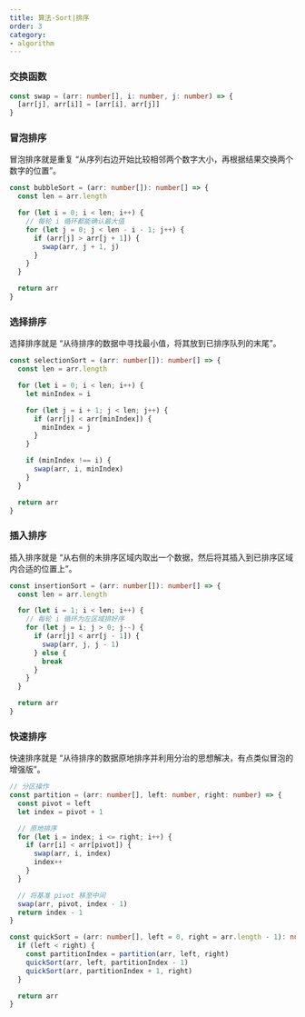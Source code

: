 ```yaml
---
title: 算法-Sort|排序
order: 3
category:
- algorithm
---
```


### 交换函数

```ts
const swap = (arr: number[], i: number, j: number) => {
  [arr[j], arr[i]] = [arr[i], arr[j]]
}
```
### 冒泡排序

冒泡排序就是重复 “从序列右边开始比较相邻两个数字大小，再根据结果交换两个数字的位置”。

```ts
const bubbleSort = (arr: number[]): number[] => {
  const len = arr.length

  for (let i = 0; i < len; i++) {
    // 每轮 i 循环都能确认最大值
    for (let j = 0; j < len - i - 1; j++) {
      if (arr[j] > arr[j + 1]) {
        swap(arr, j + 1, j)
      }
    }
  }

  return arr
}
```

### 选择排序

选择排序就是 “从待排序的数据中寻找最小值，将其放到已排序队列的末尾”。

```ts
const selectionSort = (arr: number[]): number[] => {
  const len = arr.length

  for (let i = 0; i < len; i++) {
    let minIndex = i

    for (let j = i + 1; j < len; j++) {
      if (arr[j] < arr[minIndex]) {
        minIndex = j
      }
    }

    if (minIndex !== i) {
      swap(arr, i, minIndex)
    }
  }

  return arr
}
```

### 插入排序

插入排序就是 “从右侧的未排序区域内取出一个数据，然后将其插入到已排序区域内合适的位置上”。

```ts
const insertionSort = (arr: number[]): number[] => {
  const len = arr.length

  for (let i = 1; i < len; i++) {
    // 每轮 i 循环为左区域排好序
    for (let j = i; j > 0; j--) {
      if (arr[j] < arr[j - 1]) {
        swap(arr, j, j - 1)
      } else {
        break
      }
    }
  }

  return arr
}
```

### 快速排序

快速排序就是 “从待排序的数据原地排序并利用分治的思想解决，有点类似冒泡的增强版”。

```ts
// 分区操作
const partition = (arr: number[], left: number, right: number) => {
  const pivot = left
  let index = pivot + 1

  // 原地排序
  for (let i = index; i <= right; i++) {
    if (arr[i] < arr[pivot]) {
      swap(arr, i, index)
      index++
    }
  }

  // 将基准 pivot 移至中间
  swap(arr, pivot, index - 1)
  return index - 1
}

const quickSort = (arr: number[], left = 0, right = arr.length - 1): number[] => {
  if (left < right) {
    const partitionIndex = partition(arr, left, right)
    quickSort(arr, left, partitionIndex - 1)
    quickSort(arr, partitionIndex + 1, right)
  }

  return arr
}
```
